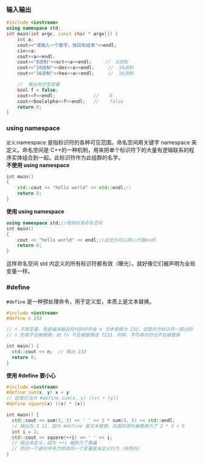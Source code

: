 ### 输入输出

```c++
#include <iostream>
using namespace std;
int main(int argc, const char * argv[]) {
    int a;
    cout<<"请输入一个数字，按回车结束"<<endl;
    cin>>a;
    cout<<a<<endl;
    cout<<"8进制"<<oct<<a<<endl;     //  8进制
    cout<<"10进制"<<dec<<a<<endl;     //  10进制
    cout<<"16进制"<<hex<<a<<endl;     //  16进制

    //  输出布尔型变量
    bool f = false;
    cout<<f<<endl;              //    0
    cout<<boolalpha<<f<<endl;   //    false
    return 0;
}
```

### using namespace

`定义`:namespace 是指标识符的各种可见范围。命名空间用关键字 namespace 来定义。命名空间是 C++的一种机制，用来把单个标识符下的大量有逻辑联系的程序实体组合到一起。此标识符作为此组群的名字。  
**不使用 using namespace**

```c++
int main()
{
    std::cout << "hello world" << std::endl;//
    return 0;
}
```

**使用 using namespace**

```c++
using namespace std;//使用标准命名空间
int main()
{
    cout << "hello world" << endl;//此处也可以用\n代替endl
    return 0;
}
```

这样命名空间 std 内定义的所有标识符都有效（曝光）。就好像它们被声明为全局变量一样。

### #define

`#define` 是一种预处理命令，用于定义宏，本质上是文本替换。

```c++
#include <iostream>
#define n 233

// n 不是变量，而是编译器会将代码中所有 n 文本替换为 233，但是作为标识符一部分的
// n 的就不会被替换，如 fn 不会被替换成 f233，同样，字符串内的也不会被替换

int main() {
  std::cout << n;  // 输出 233
  return 0;
}
```

**使用 #define 要小心**

```c++
#include <iostream>
#define sum(x, y) x + y
// 这里应当为 #define sum(x, y) ((x) + (y))
#define square(x) ((x) * (x))

int main() {
  std::cout << sum(1, 2) << ' ' << 2 * sum(3, 5) << std::endl;
  // 输出为 3 11，因为 #define 是文本替换，后面的语句被替换为了 2 * 3 + 5
  int i = 1;
  std::cout << square(++i) << ' ' << i;
  // 输出未定义，因为 ++i 被执行了两遍
  // 而同一个语句中多次修改同一个变量是未定义行为（有例外）
}
```
